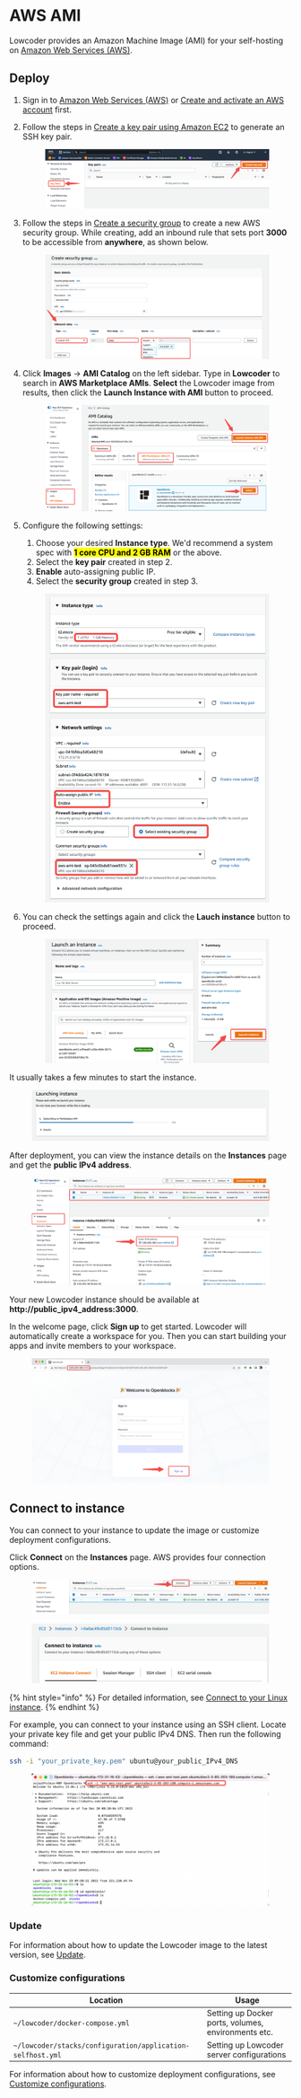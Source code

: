 # AWS AMI

Lowcoder provides an Amazon Machine Image (AMI) for your self-hosting on [Amazon Web Services (AWS)](https://aws.amazon.com/).

## Deploy

1. Sign in to [Amazon Web Services (AWS)](https://aws.amazon.com/) or [Create and activate an AWS account](https://aws.amazon.com/premiumsupport/knowledge-center/create-and-activate-aws-account/?nc1=h\_ls) first.
2.  Follow the steps in [Create a key pair using Amazon EC2](https://docs.aws.amazon.com/AWSEC2/latest/UserGuide/create-key-pairs.html#having-ec2-create-your-key-pair) to generate an SSH key pair.

    <figure><img src="../.gitbook/assets/aws-ami-1.png" alt=""><figcaption></figcaption></figure>
3.  Follow the steps in [Create a security group](https://docs.aws.amazon.com/AWSEC2/latest/UserGuide/working-with-security-groups.html#creating-security-group) to create a new AWS security group. While creating, add an inbound rule that sets port **3000** to be accessible from **anywhere**, as shown below.

    <figure><img src="../.gitbook/assets/aws-ami-2.png" alt=""><figcaption></figcaption></figure>
4.  Click **Images** -> **AMI Catalog** on the left sidebar. Type in **Lowcoder** to search in **AWS Marketplace AMIs**. **Select** the Lowcoder image from results, then click the **Launch Instance with AMI** button to proceed.

    <figure><img src="../.gitbook/assets/aws-ami-3.png" alt=""><figcaption></figcaption></figure>
5.  Configure the following settings:

    1. Choose your desired **Instance type**. We'd recommend a system spec with <mark style="background-color:yellow;">**1 core CPU and 2 GB RAM**</mark> or the above.
    2. Select the **key pair** created in step 2.
    3. **Enable** auto-assigning public IP.
    4. Select the **security group** created in step 3.

    <figure><img src="../.gitbook/assets/aws-ami-4.png" alt=""><figcaption></figcaption></figure>
6.  You can check the settings again and click the **Lauch instance** button to proceed.

    <figure><img src="../.gitbook/assets/aws-ami-5.png" alt=""><figcaption></figcaption></figure>

It usually takes a few minutes to start the instance.

<figure><img src="../.gitbook/assets/aws-ami-6.png" alt=""><figcaption></figcaption></figure>

After deployment, you can view the instance details on the **Instances** page and get the **public IPv4 address**.

<figure><img src="../.gitbook/assets/aws-ami-7.png" alt=""><figcaption></figcaption></figure>

Your new Lowcoder instance should be available at **http://public\_ipv4\_address:3000**.&#x20;

In the welcome page, click **Sign up** to get started. Lowcoder will automatically create a workspace for you. Then you can start building your apps and invite members to your workspace.

<figure><img src="../.gitbook/assets/aws-ami-8.png" alt=""><figcaption></figcaption></figure>

## Connect to instance

You can connect to your instance to update the image or customize deployment configurations.

Click **Connect** on the **Instances** page. AWS provides four connection options.

<figure><img src="../.gitbook/assets/aws-ami-9.png" alt=""><figcaption></figcaption></figure>

<figure><img src="../.gitbook/assets/aws-ami-10.png" alt=""><figcaption></figcaption></figure>

{% hint style="info" %}
For detailed information, see [Connect to your Linux instance](https://docs.aws.amazon.com/AWSEC2/latest/UserGuide/AccessingInstances.html).
{% endhint %}

For example, you can connect to your instance using an SSH client. Locate your private key file and get your public IPv4 DNS. Then run the following command:

```bash
ssh -i "your_private_key.pem" ubuntu@your_public_IPv4_DNS
```

<figure><img src="../.gitbook/assets/aws-ami-11.png" alt=""><figcaption></figcaption></figure>

### Update

For information about how to update the Lowcoder image to the latest version, see [Update](./#update).

### Customize configurations

| Location                                                   | Usage                                               |
|------------------------------------------------------------| --------------------------------------------------- |
| <p><code>~/lowcoder/docker-compose.yml</code><br></p>      | Setting up Docker ports, volumes, environments etc. |
| `~/lowcoder/stacks/configuration/application-selfhost.yml` | Setting up Lowcoder server configurations         |

For information about how to customize deployment configurations, see [Customize configurations](./#customize-configurations).

